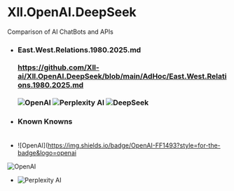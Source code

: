 # Xll.OpenAI.DeepSeek
Comparison of AI ChatBots and APIs

- ### East.West.Relations.1980.2025.md<br><br> https://github.com/Xll-ai/Xll.OpenAI.DeepSeek/blob/main/AdHoc/East.West.Relations.1980.2025.md<br> <br>![OpenAI](https://img.shields.io/badge/OpenAI-FF4500?style=for-the-badge&logo=openai&logoColor=white) ![Perplexity AI](https://img.shields.io/badge/Perplexity%20AI-FF8C00?style=for-the-badge&logo=perplexity&logoColor=white) ![DeepSeek](https://img.shields.io/badge/DeepSeek-1E90FF?style=for-the-badge&logo=deepseek&logoColor=white)


- ### Known Knowns <br><br> 

- ![OpenAI](https://img.shields.io/badge/OpenAI-FF1493?style=for-the-badge&logo=openai


![OpenAI](https://img.shields.io/badge/OpenAI-FF4500?style=for-the-badge&logo=openai&logoColor=white)


- ![Perplexity AI](https://img.shields.io/badge/Perplexity%20AI-FF8C00?style=for-the-badge&logo=perplexity&logoColor=white)

